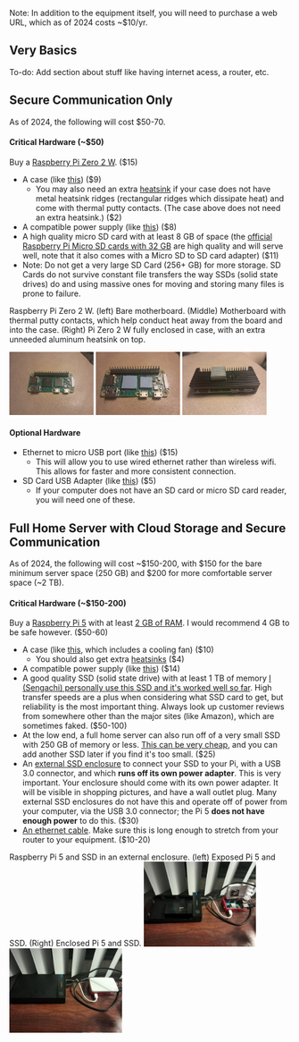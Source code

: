 Note: In addition to the equipment itself, you will need to purchase a web URL, which as of 2024 costs \~$10/yr.

## __Very Basics__

To-do: Add section about stuff like having internet acess, a router, etc.

## __Secure Communication Only__

As of 2024, the following will cost $50-70. 

#### __Critical Hardware (\~$50)__

Buy a [Raspberry Pi Zero 2 W](https://www.raspberrypi.com/products/raspberry-pi-zero-2-w/). ($15)

- A case (like [this](https://www.pishop.us/product/aluminum-alloy-protection-case-for-raspberry-pi-zero-series-fits-zero-zero-2-w/)) ($9)
  - You may also need an extra [heatsink](https://www.pishop.us/product/aluminum-heatsink-for-raspberry-pi-zero/) if your case does not have metal heatsink ridges (rectangular ridges which dissipate heat) and come with thermal putty contacts. (The case above does not need an extra heatsink.) ($2)
- A compatible power supply (like [this](https://www.pishop.us/product/wall-adapter-power-supply-micro-usb-2-4a-5-25v/)) ($8)
- A high quality micro SD card with at least 8 GB of space (the [official Raspberry Pi Micro SD cards with 32 GB](https://www.pishop.us/product/raspberry-pi-sd-card-32gb/) are high quality and will serve well, note that it also comes with a Micro SD to SD card adapter) ($11)
 - Note: Do not get a very large SD Card (256+ GB) for more storage. SD Cards do not survive constant file transfers the way SSDs (solid state drives) do and using massive ones for moving and storing many files is prone to failure.

Raspberry Pi Zero 2 W. (left) Bare motherboard. (Middle) Motherboard with thermal putty contacts, which help conduct heat away from the board and into the case. (Right) Pi Zero 2 W fully enclosed in case, with an extra unneeded aluminum heatsink on top. 

<img src="https://github.com/MythicAptronym/Locus-Server/blob/1f74da379c967ed8d3db54ce35241509a0cc6845/Media_Repository/Raspberry_Pi_Zero_2_W_0-Bare.jpg" alt="Bare Raspberry Pi Zero 2 W motherboard" title="Bare Raspberry Pi Zero 2 W motherboard" width="30%"/> <img src="https://github.com/MythicAptronym/Locus-Server/blob/192cb7fa16d6826c81baeb14fbd5af65b4366dee/Media_Repository/Raspberry_Pi_Zero_2_W_1-With-Thermal-Patches.jpg" alt="Raspberry Pi Zero 2 W motherboard and thermal putty contacts" title="Raspberry Pi Zero 2 W motherboard and thermal putty contacts" width="30%"/> <img src="https://github.com/MythicAptronym/Locus-Server/blob/192cb7fa16d6826c81baeb14fbd5af65b4366dee/Media_Repository/Raspberry_Pi_Zero_2_W_2-With-Case.jpg" alt="Raspberry Pi Zero 2 W in case" title="Raspberry Pi Zero 2 W in case" width="30%"/>

#### __Optional Hardware__

- Ethernet to micro USB port (like [this](https://www.amazon.com/Smays-Micro-B-Ethernet-compatible-Raspberry/dp/B01AT4C3KQ?crid=3AITNRWE6DGYE&dib=eyJ2IjoiMSJ9.KXW0YZSm4KBDiJpLS1LFfViXX6o3TTg5mdgEXWTEZ4qTRkA2jV-w-8Bx7lHOZ0At0wyXFVhcq0NoPSvGX_2wdWqYXnCEv9ObFBiP_ovwDuXYuvlW1Zu0FtcqczaHHuVRpWynr9E74ust47HeoQvIIu69XAdwhg1H3z9Ys6lzyTzVcfWmvdBuX7MNudDKbHA2uERN6PgAmEI1y_E81G7Hrh4pkOqZAUq2ppIGxMw5RGY.3yQedQZ0pa9bDT9W7dbYzCo6XzTGR4fYM0f84HP51_A&dib_tag=se&keywords=ethernet+to+micro+usb+adapter&qid=1734673136&sprefix=ethernet+to+mic%2Caps%2C132&sr=8-2)) ($15)
  - This will allow you to use wired ethernet rather than wireless wifi. This allows for faster and more consistent connection.
- SD Card USB Adapter (like [this](https://www.amazon.com/Reader-Adapter-Camera-Memory-Wansurs/dp/B0B9QZ4W4Y?crid=3UGPJK6DS6ZDK&dib=eyJ2IjoiMSJ9.OP-goGzbVTBErEAb5KAgGCjBKA-u0HiCypmciWXnCRgmRE5ZhWDvwdAi_2XUcK0jL_SFjQ4MZWhqaqWC8kp3wYdJ1e6p75mvBgBMb91yRA6v73oRnv2FNBMINxGLaSHPoB8Lsy-aHlXIVakZkXW6UUyA4iiWEqsUIvrpOTs5NKxYXa5HTfle6cKL7AInHXQmJYmBoxLW0MV9AXg7qCqNJ6Y0euFFmyIU_ONiIANMR-0.Y2-4F1iyV_KvIv3bcPtFNsjz4sYLBWfq465lF-pqZ5A&dib_tag=se&keywords=sd+card+usb+adapter&qid=1734674535&sprefix=sd+card+usb%2Caps%2C139&sr=8-3)) ($5)
  - If your computer does not have an SD card or micro SD card reader, you will need one of these.
 
## __Full Home Server with Cloud Storage and Secure Communication__

As of 2024, the following will cost ~$150-200, with $150 for the bare minimum server space (250 GB) and $200 for more comfortable server space (~2 TB). 

#### __Critical Hardware (\~$150-200)__

Buy a [Raspberry Pi 5](https://www.raspberrypi.com/products/raspberry-pi-5/) with at least [2 GB of RAM](https://www.pishop.us/product/raspberry-pi-5-4gb/). I would recommend 4 GB to be safe however. ($50-60)

- A case (like [this](https://www.pishop.us/product/raspberry-pi-case-for-pi-5-red-white/), which includes a cooling fan) ($10)
  - You should also get extra [heatsinks](https://www.pishop.us/product/set-of-heatsinks-for-raspberry-pi-5-4-pack-copper/) ($4)
- A compatible power supply (like [this](https://www.pishop.us/product/raspberry-pi-27w-usb-c-power-supply-white-us/)) ($14)
- A good quality SSD (solid state drive) with at least 1 TB of memory [I (Sengachi) personally use this SSD and it's worked well so far](https://www.amazon.com/Silicon-Power-Performance-Internal-SP002TBSS3A55S25/dp/B07Q37V1C9). High transfer speeds are a plus when considering what SSD card to get, but reliability is the most important thing. Always look up customer reviews from somewhere other than the major sites (like Amazon), which are sometimes faked. ($50-100)
 - At the low end, a full home server can also run off of a very small SSD with 250 GB of memory or less. [This can be very cheap](https://www.amazon.com/SSD-Dogfish-Internal-Performance-Desktop/dp/B07JH934KL), and you can add another SSD later if you find it's too small. ($25)
- An [external SSD enclosure](https://www.amazon.com/UGREEN-External-Enclosure-Housing-Adapter/dp/B076WQHK2G) to connect your SSD to your Pi, with a USB 3.0 connector, and which **runs off its own power adapter**. This is very important. Your enclosure should come with its own power adapter. It will be visible in shopping pictures, and have a wall outlet plug. Many external SSD enclosures do not have this and operate off of power from your computer, via the USB 3.0 connector; the Pi 5 **does not have enough power** to do this. ($30)
- [An ethernet cable](https://www.homedepot.com/p/Commercial-Electric-CE-15-ft-Cat-6A-UTP-Patch-Cable-White-5615-WH-VN/328470762). Make sure this is long enough to stretch from your router to your equipment. ($10-20)

Raspberry Pi 5 and SSD in an external enclosure. (left) Exposed Pi 5 and SSD. (Right) Enclosed Pi 5 and SSD.
<img src="https://github.com/MythicAptronym/Locus-Server/blob/fe58b47d67fb4e8fdf7f6bbf3f83c89fae25d7d3/Media_Repository/Raspberry_Pi_5_and_SSD_exposed.jpg" alt="Exposed Pi 5 and SSD" title="Exposed Pi 5 and SSD" width="40%"/> <img src="https://github.com/MythicAptronym/Locus-Server/blob/bf0e2ada85ff6c71767ff4623db80f89bbf1b27b/Media_Repository/Raspberry_Pi_5_and_SSD_enclosed.jpg" alt="Enclosed Pi 5 and SSD" title="Enclosed Pi 5 and SSD" width="40%"/> 

